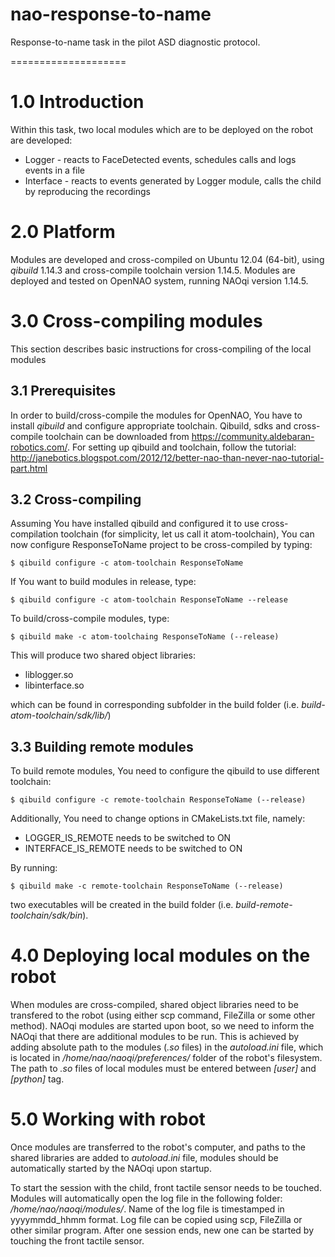 nao-response-to-name
====================

Response-to-name task in the pilot ASD diagnostic protocol.

====================

# 1.0 Introduction
Within this task, two local modules which are to be deployed on the robot are developed:
 * Logger - reacts to FaceDetected events, schedules calls and logs events in a file
 * Interface - reacts to events generated by Logger module, calls the child by reproducing the recordings

# 2.0 Platform
Modules are developed and cross-compiled on Ubuntu 12.04 (64-bit), using *qibuild* 1.14.3 and cross-compile toolchain version 1.14.5. Modules are deployed and tested on OpenNAO system, running NAOqi version 1.14.5. 

# 3.0 Cross-compiling modules
This section describes basic instructions for cross-compiling of the local modules

## 3.1 Prerequisites
In order to build/cross-compile the modules for OpenNAO, You have to install *qibuild* and configure appropriate toolchain. Qibuild, sdks and cross-compile toolchain can be downloaded from https://community.aldebaran-robotics.com/. For setting up qibuild and toolchain, follow the tutorial: http://janebotics.blogspot.com/2012/12/better-nao-than-never-nao-tutorial-part.html

## 3.2 Cross-compiling
Assuming You have installed qibuild and configured it to use cross-compilation toolchain (for simplicity, let us call it atom-toolchain), You can now configure ResponseToName project to be cross-compiled by typing:

	$ qibuild configure -c atom-toolchain ResponseToName

If You want to build modules in release, type:

	$ qibuild configure -c atom-toolchain ResponseToName --release

To build/cross-compile modules, type:

	$ qibuild make -c atom-toolchaing ResponseToName (--release)

This will produce two shared object libraries:
 * liblogger.so
 * libinterface.so

which can be found in corresponding subfolder in the build folder (i.e. *build-atom-toolchain/sdk/lib/*)

## 3.3 Building remote modules
To build remote modules, You need to configure the qibuild to use different toolchain:

	$ qibuild configure -c remote-toolchain ResponseToName (--release)

Additionally, You need to change options in CMakeLists.txt file, namely:
 * LOGGER\_IS\_REMOTE needs to be switched to ON
 * INTERFACE\_IS\_REMOTE needs to be switched to ON

By running:

	$ qibuild make -c remote-toolchain ResponseToName (--release)

two executables will be created in the build folder (i.e. *build-remote-toolchain/sdk/bin*).

# 4.0 Deploying local modules on the robot
When modules are cross-compiled, shared object libraries need to be transfered to the robot (using either scp command, FileZilla or some other method). NAOqi modules are started upon boot, so we need to inform the NAOqi that there are additional modules to be run. This is achieved by adding absolute path to the modules (*.so* files) in the *autoload.ini* file, which is located in */home/nao/naoqi/preferences/* folder of the robot's filesystem. The path to *.so* files of local modules must be entered between *[user]* and *[python]* tag.

# 5.0 Working with robot
Once modules are transferred to the robot's computer, and paths to the shared libraries are added to *autoload.ini* file, modules should be automatically started by the NAOqi upon startup.

To start the session with the child, front tactile sensor needs to be touched. Modules will automatically open the log file in the following folder: */home/nao/naoqi/modules/*. Name of the log file is timestamped in yyyymmdd_hhmm format. Log file can be copied using scp, FileZilla or other similar program. After one session ends, new one can be started by touching the front tactile sensor.
